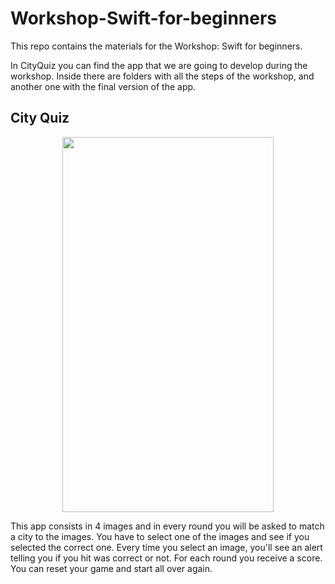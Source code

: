 # Workshop-Swift-for-beginners

This repo contains the materials for the Workshop: Swift for beginners.

In CityQuiz you can find the app that we are going to develop during the workshop.
Inside there are folders with all the steps of the workshop, and another one with the final version of the app.

## City Quiz
<p align="center">
<img width="338" height="600" src="https://github.com/ananogal/Workshop-Swift-for-beginners/blob/master/CityQuiz.png">
</p>

This app consists in 4 images and in every round you will be asked to match a city to the images. You have to select one of the images and see if you selected the correct one. Every time you select an image, you'll see an alert telling you if you hit was correct or not. For each round you receive a score. You can reset your game and start all over again.
